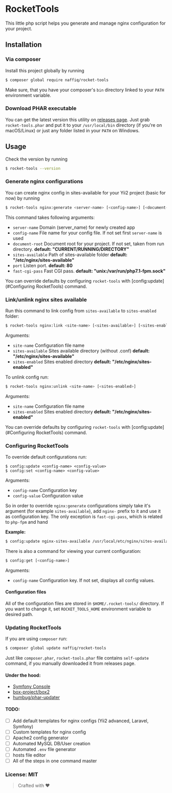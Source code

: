 # RocketTools

This little php script helps you generate and manage nginx configuration for your project.

## Installation

### Via composer
Install this project globally by running
```bash
$ composer global require naffiq/rocket-tools
```
Make sure, that you have your composer's `bin` directory linked to your `PATH` environment
variable.

### Download PHAR executable
You can get the latest version this utility on [releases page](https://github.com/naffiq/rocket-tools/releases/latest). 
Just grab `rocket-tools.phar` and put it to your `/usr/local/bin` directory (if you're on macOS/Linux) or just any 
folder listed in your `PATH` on Windows.

## Usage

Check the version by running
```bash
$ rocket-tools --version
```

### Generate nginx configurations

You can create nginx config in sites-available for your Yii2 project (basic for now) by running
```bash
$ rocket-tools nginx:generate <server-name> [<config-name>] [<document-root>] [<sites-available>] [<port>] [<fast-cgi-pass>]
```

This command takes following arguments:
-  `server-name`           Domain (server_name) for newly created app
-  `config-name`           File name for your config file. If not set first `server-name` is used
-  `document-root`         Document root for your project. If not set, taken from run directory. **default: "CURRENT/RUNNING/DIRECTORY"**
-  `sites-available`       Path of sites-available folder **default: "/etc/nginx/sites-available"**
-  `port`                  Listen port. **default: 80**
-  `fast-cgi-pass`         Fast CGI pass. **default: "unix:/var/run/php7.1-fpm.sock"**

You can override defaults by configuring `rocket-tools` with [config:update](#Configuring RocketTools) command. 

### Link/unlink nginx sites available

Run this command to link config from `sites-available` to `sites-enabled` folder:
```bash
$ rocket-tools nginx:link <site-name> [<sites-available>] [<sites-enabled>] 
```

Arguments:
-  `site-name`             Configuration file name
-  `sites-available`       Sites available directory (without .conf) **default: "/etc/nginx/sites-available"**
-  `sites-enabled`         Sites enabled directory **default: "/etc/nginx/sites-enabled"**

To unlink config run:
```bash
$ rocket-tools nginx:unlink <site-name> [<sites-enabled>]
```

Arguments:
-  `site-name`             Configuration file name
-  `sites-enabled`         Sites enabled directory **default: "/etc/nginx/sites-enabled"**

You can override defaults by configuring `rocket-tools` with [config:update](#Configuring RocketTools) command. 

### Configuring RocketTools

To override default configurations run:
```
$ config:update <config-name> <config-value>
$ config:set <config-name> <config-value>
```

Arguments:
-  `config-name`           Configuration key
-  `config-value`          Configuration value

So in order to override `nginx:generate` configurations simply take it's argument 
(for example `sites-available`), add `nginx-` prefix to it and use it as configuration key.
The only exception is `fast-cgi-pass`, which is related to `php-fpm` and hand

**Example:**
```bash
$ config:update nginx-sites-available /usr/local/etc/nginx/sites-available
```

There is also a command for viewing your current configuration:
```bash
$ config:get [<config-name>]
```

Arguments:
-  `config-name`           Configuration key. If not set, displays all config values.

#### Configuration files
All of the configuration files are stored in `$HOME/.rocket-tools/` directory. 
If you want to change it, set `ROCKET_TOOLS_HOME` environment variable to desired path.

### Updating RocketTools
If you are using `composer` run:
```bash
$ composer global update naffiq/rocket-tools
```

Just like `composer.phar`, `rocket-tools.phar` file contains `self-update` command, if
you manually downloaded it from releases page.

#### Under the hood:

- [Symfony Console](https://github.com/symfony/console)
- [box-project/box2](https://github.com/box-project/box2/)
- [humbug/phar-updater](https://github.com/humbug/phar-updater)

#### TODO:
- [ ] Add default templates for nginx configs (Yii2 advanced, Laravel, Symfony)
- [ ] Custom templates for nginx config
- [ ] Apache2 config generator
- [ ] Automated MySQL DB/User creation
- [ ] Automated `.env` file generator
- [ ] hosts file editor
- [ ] All of the steps in one command master

### License: MIT

> Crafted with ♥